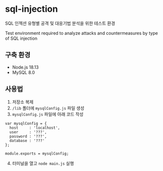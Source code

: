 # sql-injection

SQL 인젝션 유형별 공격 및 대응기법 분석을 위한 테스트 환경

Test environment required to analyze attacks and countermeasures by type of SQL injection

## 구축 환경

* Node.js 18.13
* MySQL 8.0

## 사용법

1. 저장소 복제
2. ```/lib``` 폴더에 ```mysqlConfig.js``` 파일 생성
3. ```mysqlConfig.js``` 파일에 아래 코드 작성
```
var mysqlConfig = {
  host     : 'localhost',
  user     : '???',
  password : '???',
  database : '???'
};

module.exports = mysqlConfig;
```
4. 터미널을 열고 ```node main.js``` 실행